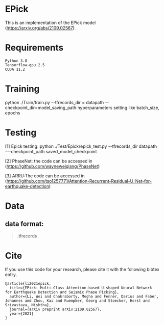 # EPick
This is an implementation of the EPick model (https://arxiv.org/abs/2109.02567).

# Requirements
```
Python 3.8
Tensorflow-gpu 2.5
CUDA 11.2
```
# Training
python ./Train/train.py --tfrecords_dir = datapath --checkpoint_dir=model_saving_path hyperparameters setting like batch_size,  epochs

# Testing

[1] Epick testing: python ./Test/Epick/epick_test.py --tfrecords_dir datapath ---checkpoint_path saved_model_checkpoint

[2] PhaseNet: the code can be accessed in (https://github.com/wayneweiqiang/PhaseNet)

[3] ARRU:The code can be accessed in (https://github.com/tso1257771/Attention-Recurrent-Residual-U-Net-for-earthquake-detection)


# Data
## data format: 
>.tfrecords

# Cite
If you use this code for your research, please cite it with the following bibtex entry.
```
@article{li2021epick,
  title={EPick: Multi-Class Attention-based U-shaped Neural Network for Earthquake Detection and Seismic Phase Picking},
  author={Li, Wei and Chakraborty, Megha and Fenner, Darius and Faber, Johannes and Zhou, Kai and Ruempker, Georg and Stoecker, Horst and Srivastava, Nishtha},
  journal={arXiv preprint arXiv:2109.02567},
  year={2021}
}
```
